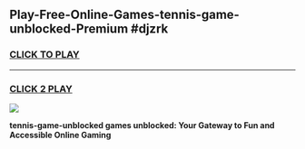 
## Play-Free-Online-Games-tennis-game-unblocked-Premium #djzrk
<h3>
<a href="https://premium.freeplayer.one?title=tennis-game-unblocked&ref=8M">CLICK TO PLAY</a></h3>
<hr>

<h3>
<a href="https://premium.freeplayer.one?title=tennis-game-unblocked&ref=8M">CLICK 2 PLAY</a>
  
</h3>

<a href="https://premium.freeplayer.one?title=tennis-game-unblocked&ref=8M"><img src="https://clearcache.store/games.png"></a>


**tennis-game-unblocked games unblocked: Your Gateway to Fun and Accessible Online Gaming**
